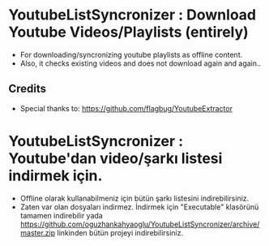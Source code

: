 # YoutubeListSyncronizer : Download Youtube Videos/Playlists (entirely)

- For downloading/syncronizing youtube playlists as offline content.
- Also, it checks existing videos and does not download again and again..

## Credits
- Special thanks to: https://github.com/flagbug/YoutubeExtractor

# YoutubeListSyncronizer : Youtube'dan video/şarkı listesi indirmek için.

- Offline olarak kullanabilmeniz için bütün şarkı listesini indirebilirsiniz.
- Zaten var olan dosyaları indirmez. İndirmek için "Executable" klasörünü tamamen indirebilir yada https://github.com/oguzhankahyaoglu/YoutubeListSyncronizer/archive/master.zip linkinden bütün projeyi indirebilirsiniz.

